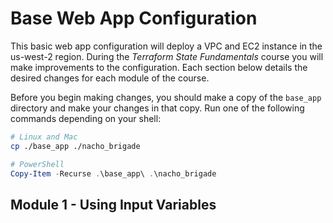 # Base Web App Configuration

This basic web app configuration will deploy a VPC and EC2 instance in the us-west-2 region. During the *Terraform State Fundamentals* course you will make improvements to the configuration. Each section below details the desired changes for each module of the course.

Before you begin making changes, you should make a copy of the `base_app` directory and make your changes in that copy. Run one of the following commands depending on your shell:

```bash
# Linux and Mac
cp ./base_app ./nacho_brigade
```

```powershell
# PowerShell
Copy-Item -Recurse .\base_app\ .\nacho_brigade
```

## Module 1 - Using Input Variables


